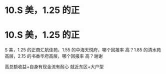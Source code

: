 # 10.S 美，1.25 的正

# 10.S 美，1.25 的正

S 美，1.25 的正商汇航佳苑，1.55 的中海天悦府，哪个回报率 高？1.85 的清水苑高层，2.15 的书香华府高层，哪个回报率 高？谢谢

高总额收益+自身有现金流有耐心 就近东区+大户型